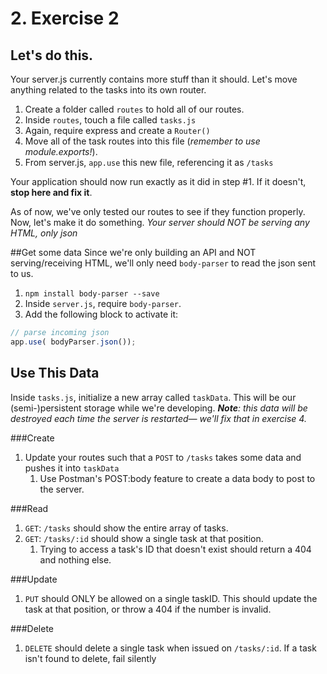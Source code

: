 # 2. Exercise 2

## Let's do this.
Your server.js currently contains more stuff than it should. Let's move anything related to the tasks into its own router. 

1. Create a folder called `routes` to hold all of our routes. 
1. Inside `routes`, touch a file called `tasks.js`
1. Again, require express and create a `Router()`
1. Move all of the task routes into this file (_remember to use module.exports!_).
1. From server.js, `app.use` this new file, referencing it as `/tasks` 

Your application should now run exactly as it did in step #1. If it doesn't, **stop here and fix it**.

As of now, we've only tested our routes to see if they function properly. Now, let's make it do something. _Your server should NOT be serving any HTML, only json_

##Get some data
Since we're only building an API and NOT serving/receiving HTML, we'll only need `body-parser` to read the json sent to us.

1. `npm install body-parser --save`
1. Inside `server.js`, require `body-parser`.
1. Add the following block to activate it:

```javascript
// parse incoming json
app.use( bodyParser.json()); 

```

## Use This Data
Inside `tasks.js`, initialize a new array called `taskData`. This will be our (semi-)persistent storage while we're developing. _**Note**: this data will be destroyed each time the server is restarted— we'll fix that in exercise 4._

###Create
1. Update your routes such that a `POST` to `/tasks` takes some data and pushes it into `taskData`
    1. Use Postman's POST:body feature to create a data body to post to the server.


###Read
1. `GET`: `/tasks` should show the entire array of tasks.
1. `GET`: `/tasks/:id` should show a single task at that position. 
    1. Trying to access a task's ID that doesn't exist should return a 404 and nothing else. 

###Update
1. `PUT` should ONLY be allowed on a single taskID. This should update the task at that position, or throw a 404 if the number is invalid. 


###Delete
1. `DELETE` should delete a single task when issued on `/tasks/:id`. If a task isn't found to delete, fail silently
